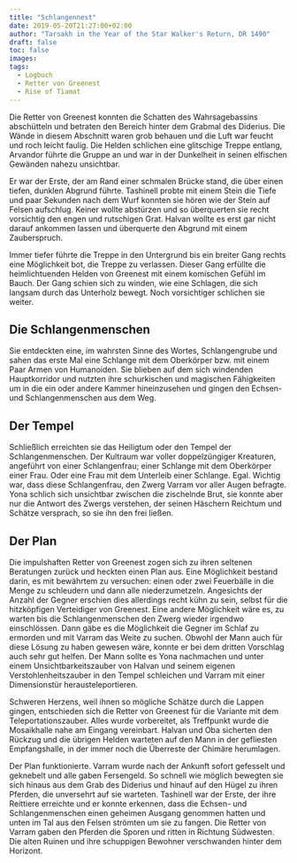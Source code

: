 ```yaml
---
title: "Schlangennest"
date: 2019-05-20T21:27:00+02:00
author: "Tarsakh in the Year of the Star Walker's Return, DR 1490"
draft: false
toc: false
images:
tags: 
  - Logbuch
  - Retter von Greenest
  - Rise of Tiamat
---
```


Die Retter von Greenest konnten die Schatten des Wahrsagebassins abschütteln und betraten den Bereich hinter dem Grabmal des Diderius. Die Wände in diesem Abschnitt waren grob behauen und die Luft war feucht und roch leicht faulig. Die Helden schlichen eine glitschige Treppe entlang, Arvandor führte die Gruppe an und war in der Dunkelheit in seinen elfischen Gewänden nahezu unsichtbar.

Er war der Erste, der am Rand einer schmalen Brücke stand, die über einen tiefen, dunklen Abgrund führte. Tashinell probte mit einem Stein die Tiefe und paar Sekunden nach dem Wurf konnten sie hören wie der Stein auf Felsen aufschlug. Keiner wollte abstürzen und so überquerten sie recht vorsichtig den engen und rutschigen Grat. Halvan wollte es erst gar nicht darauf ankommen lassen und überquerte den Abgrund mit einem Zauberspruch.

Immer tiefer führte die Treppe in den Untergrund bis ein breiter Gang rechts eine Möglichkeit bot, die Treppe zu verlassen. Dieser Gang erfüllte die heimlichtuenden Helden von Greenest mit einem komischen Gefühl im Bauch. Der Gang schien sich zu winden, wie eine Schlagen, die sich langsam durch das Unterholz bewegt. Noch vorsichtiger schlichen sie weiter.

## Die Schlangenmenschen

Sie entdeckten eine, im wahrsten Sinne des Wortes, Schlangengrube und sahen das erste Mal eine Schlange mit dem Oberkörper bzw. mit einem Paar Armen von Humanoiden. Sie blieben auf dem sich windenden Hauptkorridor und nutzten ihre schurkischen und magischen Fähigkeiten um in die ein oder andere Kammer hineinzusehen und gingen den Echsen- und Schlangenmenschen aus dem Weg.

## Der Tempel

Schließlich erreichten sie das Heiligtum oder den Tempel der Schlangenmenschen. Der Kultraum war voller doppelzüngiger Kreaturen, angeführt von einer Schlangenfrau; einer Schlange mit dem Oberkörper einer Frau. Oder eine Frau mit dem Unterleib einer Schlange. Egal. Wichtig war, dass diese Schlangenfrau, den Zwerg Varram vor aller Augen befragte. Yona schlich sich unsichtbar zwischen die zischelnde Brut, sie konnte aber nur die Antwort des Zwergs verstehen, der seinen Häschern Reichtum und Schätze versprach, so sie ihn den frei ließen.

## Der Plan

Die impulshaften Retter von Greenest zogen sich zu ihren seltenen Beratungen zurück und heckten einen Plan aus. Eine Möglichkeit bestand darin, es mit bewährtem zu versuchen: einen oder zwei Feuerbälle in die Menge zu schleudern und dann alle niederzumetzeln. Angesichts der Anzahl der Gegner erschien dies allerdings recht kühn zu sein, selbst für die hitzköpfigen Verteidiger von Greenest. Eine andere Möglichkeit wäre es, zu warten bis die Schlangenmenschen den Zwerg wieder irgendwo einschlössen. Dann gäbe es die Möglichkeit die Gegner im Schlaf zu ermorden und mit Varram das Weite zu suchen. Obwohl der Mann auch für diese Lösung zu haben gewesen wäre, konnte er bei dem dritten Vorschlag auch sehr gut helfen. Der Mann sollte es Yona nachmachen und unter einem Unsichtbarkeitszauber von Halvan und seinem eigenen Verstohlenheitszauber in den Tempel schleichen und Varram mit einer Dimensionstür herausteleportieren.

Schweren Herzens, weil ihnen so mögliche Schätze durch die Lappen gingen, entschieden sich die Retter von Greenest für die Variante mit dem Teleportationszauber. Alles wurde vorbereitet, als Treffpunkt wurde die Mosaikhalle nahe am Eingang vereinbart. Halvan und Oba sicherten den Rückzug und die übrigen Helden warteten auf den Mann in der gefliesten Empfangshalle, in der immer noch die Überreste der Chimäre herumlagen.

Der Plan funktionierte. Varram wurde nach der Ankunft sofort gefesselt und geknebelt und alle gaben Fersengeld. So schnell wie möglich bewegten sie sich hinaus aus dem Grab des Diderius und hinauf auf den Hügel zu ihren Pferden, die unversehrt auf sie warteten. Tashinell war der Erste, der ihre Reittiere erreichte und er konnte erkennen, dass die Echsen- und Schlangenmenschen einen geheimen Ausgang genommen hatten und unten im Tal aus den Felsen strömten um sie zu fangen. Die Retter von Varram gaben den Pferden die Sporen und ritten in Richtung Südwesten. Die alten Ruinen und ihre schuppigen Bewohner verschwanden hinter dem Horizont.
